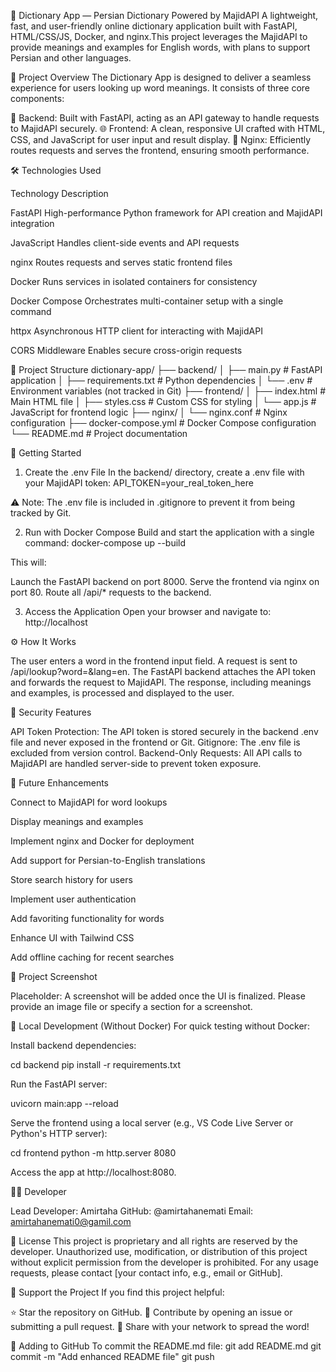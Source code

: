 📖 Dictionary App — Persian Dictionary Powered by MajidAPI
A lightweight, fast, and user-friendly online dictionary application built with FastAPI, HTML/CSS/JS, Docker, and nginx.This project leverages the MajidAPI to provide meanings and examples for English words, with plans to support Persian and other languages.

🎯 Project Overview
The Dictionary App is designed to deliver a seamless experience for users looking up word meanings. It consists of three core components:

🐍 Backend: Built with FastAPI, acting as an API gateway to handle requests to MajidAPI securely.
🌐 Frontend: A clean, responsive UI crafted with HTML, CSS, and JavaScript for user input and result display.
🧭 Nginx: Efficiently routes requests and serves the frontend, ensuring smooth performance.


🛠️ Technologies Used



Technology
Description



FastAPI
High-performance Python framework for API creation and MajidAPI integration


JavaScript
Handles client-side events and API requests


nginx
Routes requests and serves static frontend files


Docker
Runs services in isolated containers for consistency


Docker Compose
Orchestrates multi-container setup with a single command


httpx
Asynchronous HTTP client for interacting with MajidAPI


CORS Middleware
Enables secure cross-origin requests



📂 Project Structure
dictionary-app/
├── backend/
│   ├── main.py               # FastAPI application
│   ├── requirements.txt      # Python dependencies
│   └── .env                 # Environment variables (not tracked in Git)
├── frontend/
│   ├── index.html           # Main HTML file
│   ├── styles.css           # Custom CSS for styling
│   └── app.js               # JavaScript for frontend logic
├── nginx/
│   └── nginx.conf           # Nginx configuration
├── docker-compose.yml       # Docker Compose configuration
└── README.md                # Project documentation


🚀 Getting Started
1. Create the .env File
In the backend/ directory, create a .env file with your MajidAPI token:
API_TOKEN=your_real_token_here


⚠️ Note: The .env file is included in .gitignore to prevent it from being tracked by Git.


2. Run with Docker Compose
Build and start the application with a single command:
docker-compose up --build

This will:

Launch the FastAPI backend on port 8000.
Serve the frontend via nginx on port 80.
Route all /api/* requests to the backend.


3. Access the Application
Open your browser and navigate to:
http://localhost


⚙️ How It Works

The user enters a word in the frontend input field.
A request is sent to /api/lookup?word=<word>&lang=en.
The FastAPI backend attaches the API token and forwards the request to MajidAPI.
The response, including meanings and examples, is processed and displayed to the user.


🔐 Security Features

API Token Protection: The API token is stored securely in the backend .env file and never exposed in the frontend or Git.
Gitignore: The .env file is excluded from version control.
Backend-Only Requests: All API calls to MajidAPI are handled server-side to prevent token exposure.


🌟 Future Enhancements

 
Connect to MajidAPI for word lookups

 
Display meanings and examples

 
Implement nginx and Docker for deployment

 
Add support for Persian-to-English translations

 
Store search history for users

 
Implement user authentication

 
Add favoriting functionality for words

 
Enhance UI with Tailwind CSS

 
Add offline caching for recent searches



📸 Project Screenshot

Placeholder: A screenshot will be added once the UI is finalized. Please provide an image file or specify a section for a screenshot.


🧪 Local Development (Without Docker)
For quick testing without Docker:

Install backend dependencies:

cd backend
pip install -r requirements.txt


Run the FastAPI server:

uvicorn main:app --reload


Serve the frontend using a local server (e.g., VS Code Live Server or Python's HTTP server):

cd frontend
python -m http.server 8080


Access the app at http://localhost:8080.


👨‍💻 Developer

Lead Developer: Amirtaha
GitHub: @amirtahanemati
Email: amirtahanemati0@gamil.com


📜 License
This project is proprietary and all rights are reserved by the developer. Unauthorized use, modification, or distribution of this project without explicit permission from the developer is prohibited. For any usage requests, please contact [your contact info, e.g., email or GitHub].

🌟 Support the Project
If you find this project helpful:

⭐️ Star the repository on GitHub.
💬 Contribute by opening an issue or submitting a pull request.
📢 Share with your network to spread the word!


📌 Adding to GitHub
To commit the README.md file:
git add README.md
git commit -m "Add enhanced README file"
git push

